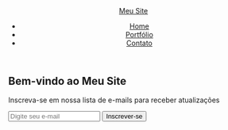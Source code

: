 <!DOCTYPE html>
<html lang="en">
<head>
  <meta charset="UTF-8">
  <title>Meu Site</title>
  <link rel="stylesheet" href="style.css">
</head>
<body>
  <header>
    <nav>
      <div class="logo">
        <a href="#">Meu Site</a>
      </div>
      <ul class="nav-links">
        <li><a href="#">Home</a></li>
        <li><a href="#">Portfólio</a></li>
        <li><a href="#">Contato</a></li>
      </ul>
      <div class="hamburger">
        <div class="line"></div>
        <div class="line"></div>
        <div class="line"></div>
      </div>
    </nav>
  </header>

  <section class="hero">
    <h1>Bem-vindo ao Meu Site</h1>
    <p>Inscreva-se em nossa lista de e-mails para receber atualizações</p>
    <form>
      <input type="email" placeholder="Digite seu e-mail">
      <button type="submit">Inscrever-se</button>
    </form>
  </section>

  <script src="app.js"></script>
</body>
</html>
